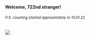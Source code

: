 #### Welcome, 722nd stranger!

###### <sup>P.S. counting started approximately in 10.01.22</sup>

<img src="https://kraftwerk28.pp.ua/vcnt.png"></img>
